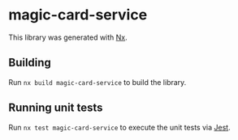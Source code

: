 # magic-card-service

This library was generated with [Nx](https://nx.dev).

## Building

Run `nx build magic-card-service` to build the library.

## Running unit tests

Run `nx test magic-card-service` to execute the unit tests via [Jest](https://jestjs.io).
